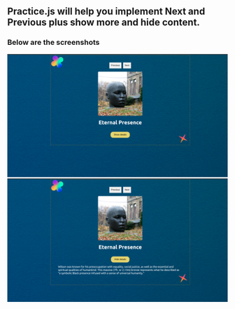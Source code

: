 ## Practice.js will help you implement Next and Previous plus show more and hide content.

### Below are the screenshots
![alt text](image.png)
![alt text](image-1.png)